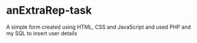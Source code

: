 # anExtraRep-task
A simple form created using HTML, CSS and JavaScript and used PHP and my SQL to insert user details
